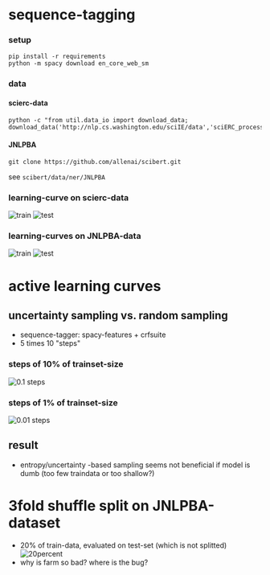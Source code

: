 # sequence-tagging
### setup
    pip install -r requirements
    python -m spacy download en_core_web_sm
    
### data

#### scierc-data
    python -c "from util.data_io import download_data; download_data('http://nlp.cs.washington.edu/sciIE/data','sciERC_processed.tar.gz','data',unzip_it=True)"

#### JNLPBA
    git clone https://github.com/allenai/scibert.git
see `scibert/data/ner/JNLPBA`   

### learning-curve on scierc-data


![train](images/learning_curve_scierc_train_flair-spacyCrfSuite.png)
![test](images/learning_curve_scierc_test_flair-spacyCrfSuite.png)

### learning-curves on JNLPBA-data

![train](images/learning_curve_JNLPBA_train_flair-spacyCrfSuite.png)
![test](images/learning_curve_JNLPBA_test_flair-spacyCrfSuite.png)

# active learning curves 
## uncertainty sampling vs. random sampling
* sequence-tagger: spacy-features + crfsuite
* 5 times 10 "steps"

### steps of 10% of trainset-size 
![0.1 steps](active_learning/results/conll03_en_10percent/active_learning_curve.png)
### steps of 1% of trainset-size 
![0.01 steps](active_learning/results/conll03_en_1percent/active_learning_curve.png)

## result
* entropy/uncertainty -based sampling seems not beneficial if model is dumb (too few traindata or too shallow?)


# 3fold shuffle split on JNLPBA-dataset
* 20% of train-data, evaluated on test-set (which is not splitted)
![20percent](results/JNLPBA_20percent/learning_curve_test_flair-pooled-flair-spacy-crf-farm.png)
* why is farm so bad? where is the bug?